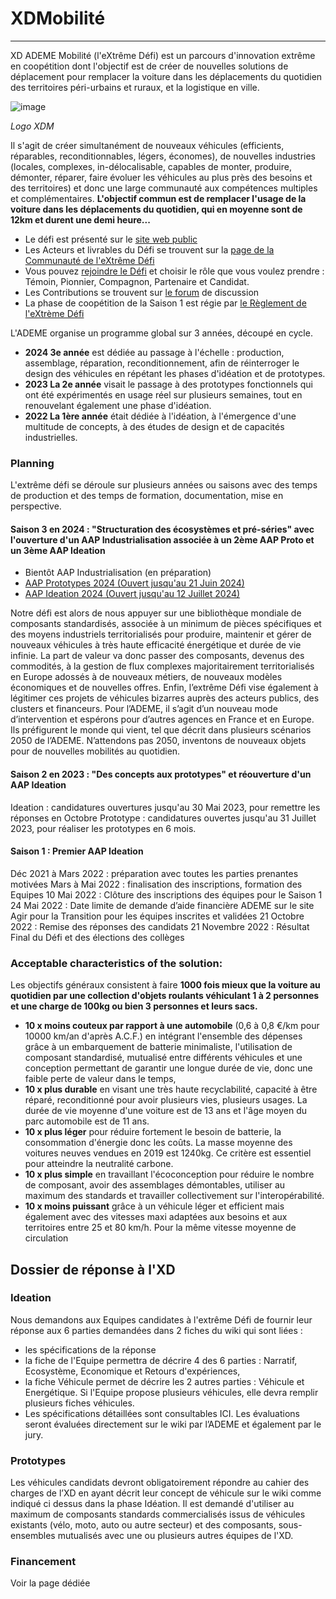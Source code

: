 

# XDMobilité
------------
XD ADEME Mobilité (l'eXtrême Défi) est un parcours d'innovation extrême en coopétition dont l'objectif est de créer de nouvelles solutions de déplacement pour remplacer la voiture dans les déplacements du quotidien des territoires péri-urbains et ruraux, et la logistique en ville.


![image](https://github.com/XDADEME/XDMobilite/assets/171435255/31076f2c-81ee-4e55-94ba-1071264a2ad2)

*Logo XDM*

Il s'agit de créer simultanément de nouveaux véhicules (efficients, réparables, reconditionnables, légers, économes), de nouvelles industries (locales, complexes, in-délocalisable, capables de monter, produire, démonter, réparer, faire évoluer les véhicules au plus près des besoins et des territoires) et donc une large communauté aux compétences multiples et complémentaires. 
**L'objectif commun est de remplacer l'usage de la voiture dans les déplacements du quotidien, qui en moyenne sont de 12km et durent une demi heure...**

* Le défi est présenté sur le [site web public](https://xd.ademe.fr/)
* Les Acteurs et livrables du Défi se trouvent sur la [page de la Communauté de l'eXtrême Défi](https://wikixd.fabmob.io/wiki/XD:Accueil)
* Vous pouvez [rejoindre le Défi](https://wikixd.fabmob.io/wiki/Devenir_acteur_de_l%27XD) et choisir le rôle que vous voulez prendre : Témoin, Pionnier, Compagnon, Partenaire et Candidat. 
* Les Contributions se trouvent sur [le forum](https://forum.fabmob.io/c/extreme-defi/25) de discussion 
* La phase de coopétition de la Saison 1 est régie par [le Règlement de l'eXtrème Défi](https://wikixd.fabmob.io/wiki/R%C3%A8glement_XD) 

L'ADEME organise un programme global sur 3 années, découpé en cycle.

* **2024 3e année** est dédiée au passage à l'échelle : production, assemblage, réparation, reconditionnement, afin de réinterroger le design des véhicules en répétant les phases d'idéation et de prototypes.
* **2023 La 2e année** visait le passage à des prototypes fonctionnels qui ont été expérimentés en usage réel sur plusieurs semaines, tout en renouvelant également une phase d'idéation.
* **2022 La 1ère année** était dédiée à l'idéation, à l'émergence d'une multitude de concepts, à des études de design et de capacités industrielles. 

### Planning
L'extrême défi se déroule sur plusieurs années ou saisons avec des temps de production et des temps de formation, documentation, mise en perspective.



#### Saison 3 en 2024 : "Structuration des écosystèmes et pré-séries" avec l'ouverture d'un AAP Industrialisation associée à un 2ème AAP Proto et un 3ème AAP Ideation
* Bientôt AAP Industrialisation (en préparation)
* [AAP Prototypes 2024 (Ouvert jusqu'au 21 Juin 2024)](https://agirpourlatransition.ademe.fr/entreprises/aides-financieres/20240229/prototypes-lextreme-defi)
* [AAP Ideation 2024 (Ouvert jusqu'au 12 Juillet 2024)](https://agirpourlatransition.ademe.fr/entreprises/aides-financieres/20240426/ideation-saison-3-2024-lextreme-defi-xd)

Notre défi est alors de nous appuyer sur une bibliothèque mondiale de composants standardisés, associée à un minimum de pièces spécifiques et des moyens industriels territorialisés pour produire, maintenir et gérer de nouveaux véhicules à très haute efficacité énergétique et durée de vie infinie. La part de valeur va donc passer des composants, devenus des commodités, à la gestion de flux complexes majoritairement territorialisés en Europe adossés à de nouveaux métiers, de nouveaux modèles économiques et de nouvelles offres. Enfin, l’extrême Défi vise également à légitimer ces projets de véhicules bizarres auprès des acteurs publics, des clusters et financeurs. Pour l’ADEME, il s’agit d’un nouveau mode d’intervention et espérons pour d’autres agences en France et en Europe. Ils préfigurent le monde qui vient, tel que décrit dans plusieurs scénarios 2050 de l’ADEME. N’attendons pas 2050, inventons de nouveaux objets pour de nouvelles mobilités au quotidien.

#### Saison 2 en 2023 : "Des concepts aux prototypes" et réouverture d'un AAP Ideation
Ideation : candidatures ouvertures jusqu'au 30 Mai 2023, pour remettre les réponses en Octobre
Prototype : candidatures ouvertes jusqu'au 31 Juillet 2023, pour réaliser les prototypes en 6 mois.
#### Saison 1 : Premier AAP Ideation
Déc 2021 à Mars 2022 : préparation avec toutes les parties prenantes motivées
Mars à Mai 2022 : finalisation des inscriptions, formation des Equipes
10 Mai 2022 : Clôture des inscriptions des équipes pour le Saison 1
24 Mai 2022 : Date limite de demande d’aide financière ADEME sur le site Agir pour la Transition pour les équipes inscrites et validées
21 Octobre 2022 : Remise des réponses des candidats
21 Novembre 2022 : Résultat Final du Défi et des élections des collèges

### Acceptable characteristics of the solution:

Les objectifs généraux consistent à faire **1000 fois mieux que la voiture au quotidien par une collection d'objets roulants véhiculant 1 à 2 personnes et une charge de 100kg ou bien 3 personnes et leurs sacs.**

* **10 x moins couteux par rapport à une automobile** (0,6 à 0,8 €/km pour 10000 km/an d'après A.C.F.) en intégrant l'ensemble des dépenses grâce à un embarquement de batterie minimaliste, l'utilisation de composant standardisé, mutualisé entre différents véhicules et une conception permettant de garantir une longue durée de vie, donc une faible perte de valeur dans le temps,
* **10 x plus durable** en visant une très haute recyclabilité, capacité à être réparé, reconditionné pour avoir plusieurs vies, plusieurs usages. La durée de vie moyenne d'une voiture est de 13 ans et l'âge moyen du parc automobile est de 11 ans.
* **10 x plus léger** pour réduire fortement le besoin de batterie, la consommation d'énergie donc les coûts. La masse moyenne des voitures neuves vendues en 2019 est 1240kg. Ce critère est essentiel pour atteindre la neutralité carbone.
* **10 x plus simple** en travaillant l'écoconception pour réduire le nombre de composant, avoir des assemblages démontables, utiliser au maximum des standards et travailler collectivement sur l'interopérabilité.
* **10 x moins puissant** grâce à un véhicule léger et efficient mais également avec des vitesses maxi adaptées aux besoins et aux territoires entre 25 et 80 km/h. Pour la même vitesse moyenne de circulation

## Dossier de réponse à l'XD

### Ideation
Nous demandons aux Equipes candidates à l'extrême Défi de fournir leur réponse aux 6 parties demandées dans 2 fiches du wiki qui sont liées :

* les spécifications de la réponse
* la fiche de l'Equipe permettra de décrire 4 des 6 parties : Narratif, Ecosystème, Economique et Retours d'expériences,
* la fiche Véhicule permet de décrire les 2 autres parties : Véhicule et Energétique. Si l'Equipe propose plusieurs véhicules, elle devra remplir plusieurs fiches véhicules.
* Les spécifications détaillées sont consultables ICI. Les évaluations seront évaluées directement sur le wiki par l’ADEME et également par le jury.

### Prototypes
Les véhicules candidats devront obligatoirement répondre au cahier des charges de l’XD en ayant décrit leur concept de véhicule sur le wiki comme indiqué ci dessus dans la phase Idéation. Il est demandé d'utiliser au maximum de composants standards commercialisés issus de véhicules existants (vélo, moto, auto ou autre secteur) et des composants, sous-ensembles mutualisés avec une ou plusieurs autres équipes de l'XD.

### Financement
Voir la page dédiée





